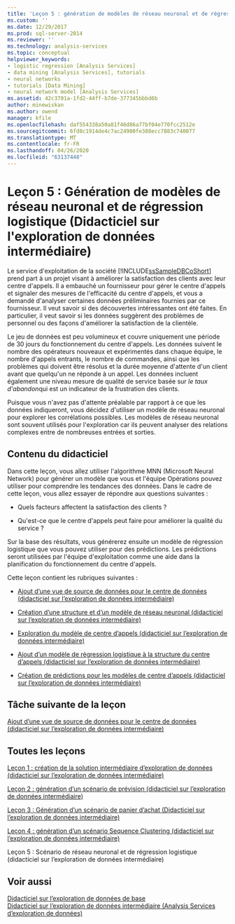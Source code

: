 ```yaml
---
title: 'Leçon 5 : génération de modèles de réseau neuronal et de régression logistique (didacticiel sur l’exploration de données intermédiaire) | Microsoft Docs'
ms.custom: ''
ms.date: 12/29/2017
ms.prod: sql-server-2014
ms.reviewer: ''
ms.technology: analysis-services
ms.topic: conceptual
helpviewer_keywords:
- logistic regression [Analysis Services]
- data mining [Analysis Services], tutorials
- neural networks
- tutorials [Data Mining]
- neural network model [Analysis Services]
ms.assetid: 42c3701a-1fd2-44ff-b7de-377345bbbd6b
author: minewiskan
ms.author: owend
manager: kfile
ms.openlocfilehash: daf554338a50a81f46d86a77bf04e770fcc2512e
ms.sourcegitcommit: 6fd8c1914de4c7ac24900fe388ecc7883c740077
ms.translationtype: MT
ms.contentlocale: fr-FR
ms.lasthandoff: 04/26/2020
ms.locfileid: "63137448"
---
```

# <a name="lesson-5-building-neural-network-and-logistic-regression-models-intermediate-data-mining-tutorial"></a>Leçon 5 : Génération de modèles de réseau neuronal et de régression logistique (Didacticiel sur l'exploration de données intermédiaire)
  
  
 Le service d'exploitation de la société [!INCLUDE[ssSampleDBCoShort](../includes/sssampledbcoshort-md.md)] prend part à un projet visant à améliorer la satisfaction des clients avec leur centre d'appels. Il a embauché un fournisseur pour gérer le centre d'appels et signaler des mesures de l'efficacité du centre d'appels, et vous a demandé d'analyser certaines données préliminaires fournies par ce fournisseur. Il veut savoir si des découvertes intéressantes ont été faites. En particulier, il veut savoir si les données suggèrent des problèmes de personnel ou des façons d'améliorer la satisfaction de la clientèle.  
  
 Le jeu de données est peu volumineux et couvre uniquement une période de 30 jours du fonctionnement du centre d'appels. Les données suivent le nombre des opérateurs nouveaux et expérimentés dans chaque équipe, le nombre d'appels entrants, le nombre de commandes, ainsi que les problèmes qui doivent être résolus et la durée moyenne d'attente d'un client avant que quelqu'un ne réponde à un appel. Les données incluent également une niveau mesure de qualité de service basée sur *le taux d'abandon*qui est un indicateur de la frustration des clients.  
  
 Puisque vous n'avez pas d'attente préalable par rapport à ce que les données indiqueront, vous décidez d'utiliser un modèle de réseau neuronal pour explorer les corrélations possibles. Les modèles de réseau neuronal sont souvent utilisés pour l'exploration car ils peuvent analyser des relations complexes entre de nombreuses entrées et sorties.  
  
## <a name="what-you-will-learn"></a>Contenu du didacticiel  
 Dans cette leçon, vous allez utiliser l'algorithme MNN (Microsoft Neural Network) pour générer un modèle que vous et l'équipe Opérations pouvez utiliser pour comprendre les tendances des données. Dans le cadre de cette leçon, vous allez essayer de répondre aux questions suivantes :  
  
-   Quels facteurs affectent la satisfaction des clients ?  
  
-   Qu'est-ce que le centre d'appels peut faire pour améliorer la qualité du service ?  
  
 Sur la base des résultats, vous générerez ensuite un modèle de régression logistique que vous pouvez utiliser pour des prédictions. Les prédictions seront utilisées par l'équipe d'exploitation comme une aide dans la planification du fonctionnement du centre d'appels.  
  
 Cette leçon contient les rubriques suivantes :  
  
-   [Ajout d’une vue de source de données pour le centre de données &#40;didacticiel sur l’exploration de données intermédiaire&#41;](../../2014/tutorials/add-data-source-view-call-center-data-intermediate-data-mining.md)  
  
-   [Création d’une structure et d’un modèle de réseau neuronal &#40;didacticiel sur l’exploration de données intermédiaire&#41;](../../2014/tutorials/creating-a-neural-network-structure-and-model-intermediate-data-mining-tutorial.md)  
  
-   [Exploration du modèle de centre d’appels &#40;didacticiel sur l’exploration de données intermédiaire&#41;](../../2014/tutorials/exploring-the-call-center-model-intermediate-data-mining-tutorial.md)  
  
-   [Ajout d’un modèle de régression logistique à la structure du centre d’appels &#40;didacticiel sur l’exploration de données intermédiaire&#41;](../../2014/tutorials/add-logistic-regression-model-to-call-center-intermediate-data-mining.md)  
  
-   [Création de prédictions pour les modèles de centre d’appels &#40;didacticiel sur l’exploration de données intermédiaire&#41;](../../2014/tutorials/create-predictions-call-center-models-intermediate-data-mining-tutorial.md)  
  
## <a name="next-task-in-lesson"></a>Tâche suivante de la leçon  
 [Ajout d’une vue de source de données pour le centre de données &#40;didacticiel sur l’exploration de données intermédiaire&#41;](../../2014/tutorials/add-data-source-view-call-center-data-intermediate-data-mining.md)  
  
## <a name="all-lessons"></a>Toutes les leçons  
 [Leçon 1 : création de la solution intermédiaire d’exploration de données &#40;didacticiel sur l’exploration de données intermédiaire&#41;](../../2014/tutorials/lesson-1-create-solution-intermediate-data-mining-tutorial.md)  
  
 [Leçon 2 : génération d’un scénario de prévision &#40;didacticiel sur l’exploration de données intermédiaire&#41;](../../2014/tutorials/lesson-2-building-a-forecasting-scenario-intermediate-data-mining-tutorial.md)  
  
 [Leçon 3 : Génération d’un scénario de panier d’achat &#40;Didacticiel sur l’exploration de données intermédiaire&#41;](../../2014/tutorials/lesson-3-building-a-market-basket-scenario-intermediate-data-mining-tutorial.md)  
  
 [Leçon 4 : génération d’un scénario Sequence Clustering &#40;didacticiel sur l’exploration de données intermédiaire&#41;](../../2014/tutorials/lesson-4-build-sequence-clustering-scenario-intermediate-data-mining.md)  
  
 Leçon 5 : Scénario de réseau neuronal et de régression logistique (didacticiel sur l’exploration de données intermédiaire)  
  
## <a name="see-also"></a>Voir aussi  
 [Didacticiel sur l’exploration de données de base](../../2014/tutorials/basic-data-mining-tutorial.md)   
 [Didacticiel sur l’exploration de données intermédiaire &#40;Analysis Services d’exploration de données&#41;](../../2014/tutorials/intermediate-data-mining-tutorial-analysis-services-data-mining.md)  
  
  
